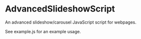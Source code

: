 # AdvancedSlideshowScript
An advanced slideshow/carousel JavaScript script for webpages.

See example.js for an example usage.
